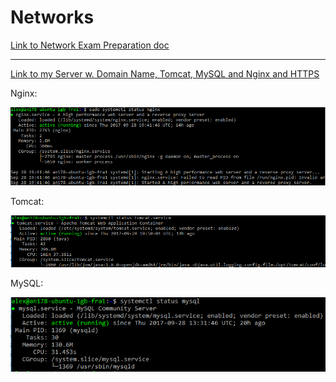 # Networks

[Link to Network Exam Preparation doc](https://docs.google.com/document/d/1M7xW2s8ta_43bx5HAaPsdaJpRF8D40WPvq1_Xh0xcl8/edit?usp=sharing)

---

[Link to my Server w. Domain Name, Tomcat, MySQL and Nginx and HTTPS](https://cph-an178.dk/)

Nginx:

![alt text](https://github.com/cph-an178/Networks/blob/master/img/nginx_status.PNG "Nginx status")

Tomcat:

![alt text](https://github.com/cph-an178/Networks/blob/master/img/tomcat_status.PNG "Tomcat status")

MySQL:

![alt text](https://github.com/cph-an178/Networks/blob/master/img/mysql_status.PNG "MySQL status")
